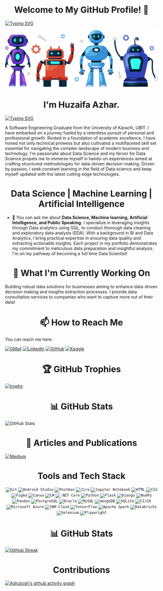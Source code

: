 <h1 align="center">Welcome to My GitHub Profile! 👋</h1>

[![Typing SVG](https://readme-typing-svg.demolab.com?font=Fira+Code&weight=500&pause=1000&color=BB1073&center=true&vCenter=true&multiline=true&width=435&lines=Welcome+to+My+GitHub+Profile!+%F0%9F%91%8B.+This+is+Huzaifa+Azhar)](https://git.io/typing-svg)

![Header Image](https://github.com/Huzaifaaazhar/Huzaifaaazhar/blob/main/vecteezy_ai-technology-and-cyber-character-illustration-futuristic_24492308.png?raw=true)

<h1 align="center">I'm Huzaifa Azhar.</h1>

[![Typing SVG](https://readme-typing-svg.demolab.com?font=Fira+Code&weight=700&size=30&pause=1000&color=BB1073&center=true&vCenter=true&width=435&lines=This+is+Huzaifa+Azhar)](https://git.io/typing-svg)

A Software Engineering Graduate from the University of Karachi, UBIT.
I have embarked on a journey fueled by a relentless pursuit of personal and professional growth. Rooted in a foundation of academic excellence, I have honed not only technical prowess but also cultivated a multifaceted skill set essential for navigating the complex landscape of modern business and technology.
I'm passionate about Data Science and my fervor for Data Science propels me to immerse myself in hands-on experiences aimed at crafting structured methodologies for data-driven decision-making. Driven by passion, I seek constant learning in the field of Data science and keep myself updated with the latest cutting edge technologies.

<h1 align="center">Data Science | Machine Learning | Artificial Intelligence</h1>

- 💬 You can ask me about **Data Science, Machine learning, Artificial Intelligence, and Public Speaking.**
I specialize in leveraging insights through Data analytics using SQL, to conduct thorough data cleaning and exploratory data analysis (EDA). With a background in BI and Data Analytics, I bring practical expertise in ensuring data quality and extracting actionable insights. Each project in my portfolio demonstrates my commitment to meticulous data preparation and insightful analysis.
I'm on my pathway of becoming a full time Data Scientist!

<h1 align="center">🔭 What I'm Currently Working On</h1>

Building robust data solutions for businesses aiming to enhance data-driven decision-making and insights extraction processes. I provide data consultation services to companies who want to capture more out of their data!

<h1 align="center">📫 How to Reach Me</h1>
You can reach me here:

[![GMail](https://img.shields.io/badge/-GMail-D14836?style=flat&logo=GMail&logoColor=white)](mailto:azharhuzaifa123@gmail.com)
[![LinkedIn](https://img.shields.io/badge/-LinkedIn-0077B5?style=flat&logo=LinkedIn&logoColor=white)](https://www.linkedin.com/in/huzaifa-azhar-3b8b8118b)
[![GitHub](https://img.shields.io/badge/-GitHub-181717?style=flat&logo=GitHub&logoColor=white)](https://github.com/Huzaifaaazhar)
[![Kaggle](https://img.shields.io/badge/-Kaggle-20BEFF?style=flat&logo=Kaggle&logoColor=white)](https://www.kaggle.com/huzaifaazhar05)

<h1 align="center">🏆 GitHub Trophies</h1>

[![trophy](https://github-profile-trophy.vercel.app/?username=Huzaifaaazhar&theme=onedark)](https://github.com/ryo-ma/github-profile-trophy)

<h1 align="center">📊 GitHub Stats</h1>

![GitHub Stats](https://github-readme-stats.vercel.app/api?username=Huzaifaaazhar&show_icons=true&theme=onedark)


<h1 align="center">📝 Articles and Publications</h1>

[![Medium](https://img.shields.io/badge/-Medium-12100E?style=flat&logo=Medium&logoColor=white)](https://medium.com/@azharhuzaifa123)

<h1 align="center">Tools and Tech Stack</h1>

<div align="center">
	<code><img width="50" src="https://user-images.githubusercontent.com/25181517/192108372-f71d70ac-7ae6-4c0d-8395-51d8870c2ef0.png" alt="Git" title="Git"/></code>
	<code><img width="50" src="https://user-images.githubusercontent.com/25181517/192108895-20dc3343-43e3-4a54-a90e-13a4abbc57b9.png" alt="Android Studio" title="Android Studio"/></code>
	<code><img width="50" src="https://user-images.githubusercontent.com/25181517/192109061-e138ca71-337c-4019-8d42-4792fdaa7128.png" alt="Postman" title="Postman"/></code>
	<code><img width="50" src="https://user-images.githubusercontent.com/25181517/183912952-83784e94-629d-4c34-a961-ae2ae795b662.png" alt="Jira" title="Jira"/></code>
	<code><img width="50" src="https://user-images.githubusercontent.com/25181517/183914128-3fc88b4a-4ac1-40e6-9443-9a30182379b7.png" alt="Jupyter Notebook" title="Jupyter Notebook"/></code>
	<code><img width="50" src="https://user-images.githubusercontent.com/25181517/192158954-f88b5814-d510-4564-b285-dff7d6400dad.png" alt="HTML" title="HTML"/></code>
	<code><img width="50" src="https://user-images.githubusercontent.com/25181517/183898674-75a4a1b1-f960-4ea9-abcb-637170a00a75.png" alt="CSS" title="CSS"/></code>
	<code><img width="50" src="https://user-images.githubusercontent.com/25181517/189715289-df3ee512-6eca-463f-a0f4-c10d94a06b2f.png" alt="Figma" title="Figma"/></code>
	<code><img width="50" src="https://github-production-user-asset-6210df.s3.amazonaws.com/136815194/253220886-02494c7c-de6a-43a6-9293-6369696842ed.png" alt="Canva" title="Canva"/></code>
	<code><img width="50" src="https://user-images.githubusercontent.com/25181517/121405384-444d7300-c95d-11eb-959f-913020d3bf90.png" alt="C#" title="C#"/></code>
	<code><img width="50" src="https://user-images.githubusercontent.com/25181517/121405754-b4f48f80-c95d-11eb-8893-fc325bde617f.png" alt=".NET Core" title=".NET Core"/></code>
	<code><img width="50" src="https://user-images.githubusercontent.com/25181517/183423507-c056a6f9-1ba8-4312-a350-19bcbc5a8697.png" alt="Python" title="Python"/></code>
	<code><img width="50" src="https://user-images.githubusercontent.com/25181517/183423775-2276e25d-d43d-4e58-890b-edbc88e915f7.png" alt="Flask" title="Flask"/></code>
	<code><img width="50" src="https://github.com/marwin1991/profile-technology-icons/assets/62091613/9bf5650b-e534-4eae-8a26-8379d076f3b4" alt="Django" title="Django"/></code>
	<code><img width="50" src="https://github.com/marwin1991/profile-technology-icons/assets/76012086/4ec200c2-acdf-4c42-b419-cd49cba3d09f" alt="NumPy" title="NumPy"/></code>
	<code><img width="50" src="https://github.com/marwin1991/profile-technology-icons/assets/76012086/24b02d77-2f28-43c7-b5d6-e15e3395851b" alt="Pandas" title="Pandas"/></code>
	<code><img width="50" src="https://user-images.githubusercontent.com/25181517/117208740-bfb78400-adf5-11eb-97bb-09072b6bedfc.png" alt="PostgreSQL" title="PostgreSQL"/></code>
	<code><img width="50" src="https://user-images.githubusercontent.com/25181517/117208736-bdedc080-adf5-11eb-912f-61c7d43705f6.png" alt="Oracle" title="Oracle"/></code>
	<code><img width="50" src="https://user-images.githubusercontent.com/25181517/183896128-ec99105a-ec1a-4d85-b08b-1aa1620b2046.png" alt="MySQL" title="MySQL"/></code>
	<code><img width="50" src="https://user-images.githubusercontent.com/25181517/182884177-d48a8579-2cd0-447a-b9a6-ffc7cb02560e.png" alt="mongoDB" title="mongoDB"/></code>
	<code><img width="50" src="https://github.com/marwin1991/profile-technology-icons/assets/136815194/82df4543-236b-4e45-9604-5434e3faab17" alt="SQLite" title="SQLite"/></code>
	<code><img width="50" src="https://user-images.githubusercontent.com/25181517/183868728-b2e11072-00a5-47e2-8a4e-4ebbb2b8c554.png" alt="CI/CD" title="CI/CD"/></code>
	<code><img width="50" src="https://user-images.githubusercontent.com/25181517/183911544-95ad6ba7-09bf-4040-ac44-0adafedb9616.png" alt="Microsoft Azure" title="Microsoft Azure"/></code>
	<code><img width="50" src="https://user-images.githubusercontent.com/25181517/183911551-5e9953db-e713-4130-9f17-e2fd25ec9767.png" alt="IBM Cloud" title="IBM Cloud"/></code>
	<code><img width="50" src="https://user-images.githubusercontent.com/25181517/223639822-2a01e63a-a7f9-4a39-8930-61431541bc06.png" alt="TensorFlow" title="TensorFlow"/></code>
	<code><img width="50" src="https://user-images.githubusercontent.com/25181517/184357834-eba1eee1-6074-4b9c-8ed3-5373868096cc.png" alt="Apache Spark" title="Apache Spark"/></code>
	<code><img width="50" src="https://databricks.com/wp-content/uploads/2021/11/db-sq-rgb-solo.png" alt="Databricks" title="Databricks"/></code>
	<code><img width="50" src="https://upload.wikimedia.org/wikipedia/commons/d/d5/Selenium_Logo.png" alt="Selenium" title="Selenium"/></code>
	<code><img width="50" src="https://github.com/marwin1991/profile-technology-icons/assets/25181517/37cb517e-d059-4cc0-8124-1a72b663167c" alt="Playwright" title="Playwright"/></code>
</div>

<h1 align="center">📊 GitHub Stats</h1>

[![GitHub Streak](https://streak-stats.demolab.com?user=Huzaifaaazhar&theme=youtube-dark&hide_border=true)](https://git.io/streak-stats)

<h1 align="center">Contributions</h1>

[![Ashutosh's github activity graph](https://github-readme-activity-graph.vercel.app/graph?username=Huzaifaaazhar&theme=rogue)](https://github.com/ashutosh00710/github-readme-activity-graph)

